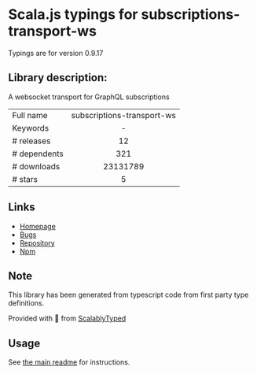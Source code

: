 
# Scala.js typings for subscriptions-transport-ws

Typings are for version 0.9.17

## Library description:
A websocket transport for GraphQL subscriptions

|                    |                 |
| ------------------ | :-------------: |
| Full name          | subscriptions-transport-ws |
| Keywords           | - |
| # releases         | 12 |
| # dependents       | 321 |
| # downloads        | 23131789 |
| # stars            | 5 |

## Links
- [Homepage](https://github.com/apollostack/subscriptions-transport-ws#readme)
- [Bugs](https://github.com/apollostack/subscriptions-transport-ws/issues)
- [Repository](https://github.com/apollostack/subscriptions-transport-ws)
- [Npm](https://www.npmjs.com/package/subscriptions-transport-ws)
    


## Note
This library has been generated from typescript code from first party type definitions.

Provided with :purple_heart: from [ScalablyTyped](https://github.com/oyvindberg/ScalablyTyped)

## Usage
See [the main readme](../../readme.md) for instructions.



